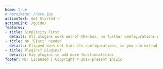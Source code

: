 ```yaml
---
home: true
# heroImage: /hero.jpg
actionText: Get Started →
actionLink: /guide/
features:
- title: Simplicity First
  details: All plugins work out-of-the-box, no furthur configurations needed
- title: No 'Eject' needed
  details: Clipped does not hide its configurations, so you can extend it as much as you want
- title: Plugins? plugins!
  details: Use plugins to add more functionalities
footer: MIT Licensed | Copyright © 2017-present IniZio
---
```

